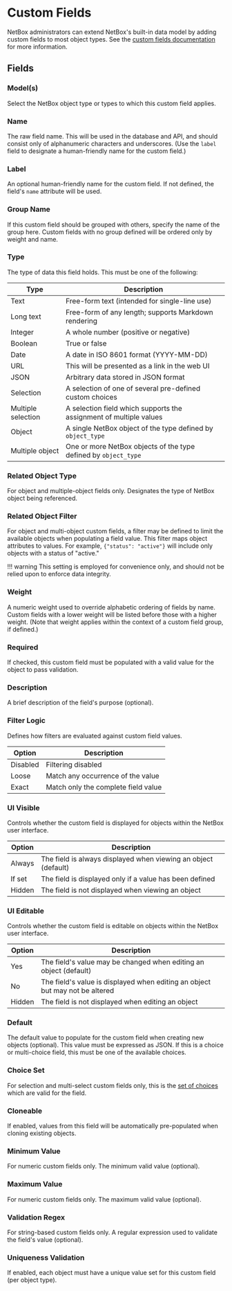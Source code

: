 # Custom Fields

NetBox administrators can extend NetBox's built-in data model by adding custom fields to most object types. See the [custom fields documentation](../../customization/custom-fields.md) for more information.

## Fields

### Model(s)

Select the NetBox object type or types to which this custom field applies.

### Name

The raw field name. This will be used in the database and API, and should consist only of alphanumeric characters and underscores. (Use the `label` field to designate a human-friendly name for the custom field.)

### Label

An optional human-friendly name for the custom field. If not defined, the field's `name` attribute will be used.

### Group Name

If this custom field should be grouped with others, specify the name of the group here. Custom fields with no group defined will be ordered only by weight and name.

### Type

The type of data this field holds. This must be one of the following:

| Type               | Description                                                        |
|--------------------|--------------------------------------------------------------------|
| Text               | Free-form text (intended for single-line use)                      |
| Long text          | Free-form of any length; supports Markdown rendering               |
| Integer            | A whole number (positive or negative)                              |
| Boolean            | True or false                                                      |
| Date               | A date in ISO 8601 format (YYYY-MM-DD)                             |
| URL                | This will be presented as a link in the web UI                     |
| JSON               | Arbitrary data stored in JSON format                               |
| Selection          | A selection of one of several pre-defined custom choices           |
| Multiple selection | A selection field which supports the assignment of multiple values |
| Object             | A single NetBox object of the type defined by `object_type`        |
| Multiple object    | One or more NetBox objects of the type defined by `object_type`    |

### Related Object Type

For object and multiple-object fields only. Designates the type of NetBox object being referenced.

### Related Object Filter

For object and multi-object custom fields, a filter may be defined to limit the available objects when populating a field value. This filter maps object attributes to values. For example, `{"status": "active"}` will include only objects with a status of "active."

!!! warning
    This setting is employed for convenience only, and should not be relied upon to enforce data integrity.

### Weight

A numeric weight used to override alphabetic ordering of fields by name. Custom fields with a lower weight will be listed before those with a higher weight. (Note that weight applies within the context of a custom field group, if defined.)

### Required

If checked, this custom field must be populated with a valid value for the object to pass validation.

### Description

A brief description of the field's purpose (optional).

### Filter Logic

Defines how filters are evaluated against custom field values.

| Option   | Description                         |
|----------|-------------------------------------|
| Disabled | Filtering disabled                  |
| Loose    | Match any occurrence of the value   |
| Exact    | Match only the complete field value |

### UI Visible

Controls whether the custom field is displayed for objects within the NetBox user interface.

| Option | Description                                                    |
|--------|----------------------------------------------------------------|
| Always | The field is always displayed when viewing an object (default) |
| If set | The field is displayed only if a value has been defined        |
| Hidden | The field is not displayed when viewing an object              |

### UI Editable

Controls whether the custom field is editable on objects within the NetBox user interface.

| Option | Description                                                                  |
|--------|------------------------------------------------------------------------------|
| Yes    | The field's value may be changed when editing an object (default)            |
| No     | The field's value is displayed when editing an object but may not be altered |
| Hidden | The field is not displayed when editing an object                            |

### Default

The default value to populate for the custom field when creating new objects (optional). This value must be expressed as JSON. If this is a choice or multi-choice field, this must be one of the available choices.

### Choice Set

For selection and multi-select custom fields only, this is the [set of choices](./customfieldchoiceset.md) which are valid for the field.

### Cloneable

If enabled, values from this field will be automatically pre-populated when cloning existing objects.

### Minimum Value

For numeric custom fields only. The minimum valid value (optional).

### Maximum Value

For numeric custom fields only. The maximum valid value (optional).

### Validation Regex

For string-based custom fields only. A regular expression used to validate the field's value (optional).

### Uniqueness Validation

If enabled, each object must have a unique value set for this custom field (per object type).
